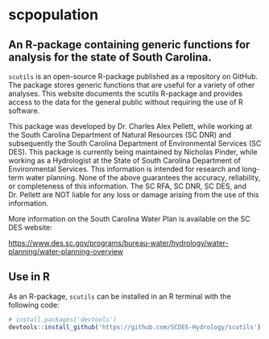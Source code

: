 <!-- README.md is generated from README.Rmd. Please edit that file -->

# scpopulation

## An R-package containing generic functions for analysis for the state of South Carolina.

`scutils` is an open-source R-package published as a repository on
GitHub. The package stores generic functions that are useful for a variety 
of other analyses. This website documents the scutils
R-package and provides access to the data for the general public without
requiring the use of R software.

This package was developed by Dr. Charles Alex Pellett, while working at
the South Carolina Department of Natural Resources (SC DNR) and
subsequently the South Carolina Department of Environmental Services (SC
DES). This package is currently being maintained by Nicholas Pinder, while
working as a Hydrologist at the State of South Carolina Department of 
Environmental Services. This information is intended for research and long-term water
planning. None of the above guarantees the accuracy, reliability, or
completeness of this information. The SC RFA, SC DNR, SC DES, and
Dr. Pellett are NOT liable for any loss or damage arising from the use
of this information.


More information on the South Carolina Water Plan is available on the SC
DES website:

<https://www.des.sc.gov/programs/bureau-water/hydrology/water-planning/water-planning-overview>


## Use in R

As an R-package, `scutils` can be installed in an R terminal with
the following code:

``` r
# install.packages('devtools') 
devtools::install_github('https://github.com/SCDES-Hydrology/scutils')
```
